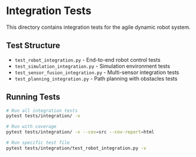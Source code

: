 # Integration Tests

This directory contains integration tests for the agile dynamic robot system.

## Test Structure

- `test_robot_integration.py` - End-to-end robot control tests
- `test_simulation_integration.py` - Simulation environment tests
- `test_sensor_fusion_integration.py` - Multi-sensor integration tests
- `test_planning_integration.py` - Path planning with obstacles tests

## Running Tests

```bash
# Run all integration tests
pytest tests/integration/ -v

# Run with coverage
pytest tests/integration/ -v --cov=src --cov-report=html

# Run specific test file
pytest tests/integration/test_robot_integration.py -v
```
